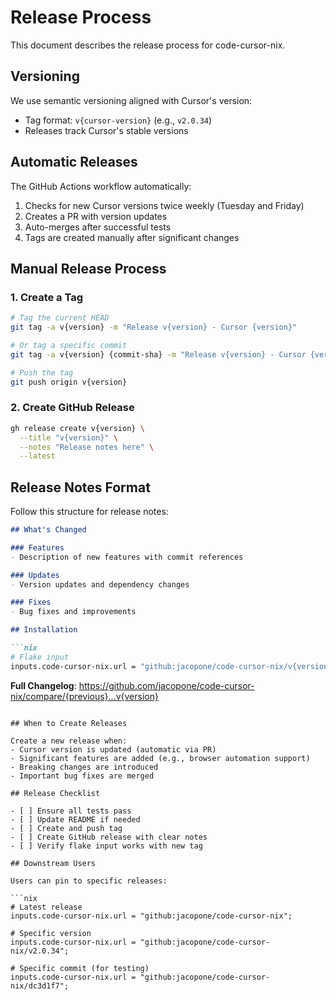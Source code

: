 # Release Process

This document describes the release process for code-cursor-nix.

## Versioning

We use semantic versioning aligned with Cursor's version:
- Tag format: `v{cursor-version}` (e.g., `v2.0.34`)
- Releases track Cursor's stable versions

## Automatic Releases

The GitHub Actions workflow automatically:
1. Checks for new Cursor versions twice weekly (Tuesday and Friday)
2. Creates a PR with version updates
3. Auto-merges after successful tests
4. Tags are created manually after significant changes

## Manual Release Process

### 1. Create a Tag

```bash
# Tag the current HEAD
git tag -a v{version} -m "Release v{version} - Cursor {version}"

# Or tag a specific commit
git tag -a v{version} {commit-sha} -m "Release v{version} - Cursor {version}"

# Push the tag
git push origin v{version}
```

### 2. Create GitHub Release

```bash
gh release create v{version} \
  --title "v{version}" \
  --notes "Release notes here" \
  --latest
```

## Release Notes Format

Follow this structure for release notes:

```markdown
## What's Changed

### Features
- Description of new features with commit references

### Updates
- Version updates and dependency changes

### Fixes
- Bug fixes and improvements

## Installation

```nix
# Flake input
inputs.code-cursor-nix.url = "github:jacopone/code-cursor-nix/v{version}";
```

**Full Changelog**: https://github.com/jacopone/code-cursor-nix/compare/{previous}...v{version}
```

## When to Create Releases

Create a new release when:
- Cursor version is updated (automatic via PR)
- Significant features are added (e.g., browser automation support)
- Breaking changes are introduced
- Important bug fixes are merged

## Release Checklist

- [ ] Ensure all tests pass
- [ ] Update README if needed
- [ ] Create and push tag
- [ ] Create GitHub release with clear notes
- [ ] Verify flake input works with new tag

## Downstream Users

Users can pin to specific releases:

```nix
# Latest release
inputs.code-cursor-nix.url = "github:jacopone/code-cursor-nix";

# Specific version
inputs.code-cursor-nix.url = "github:jacopone/code-cursor-nix/v2.0.34";

# Specific commit (for testing)
inputs.code-cursor-nix.url = "github:jacopone/code-cursor-nix/dc3d1f7";
```